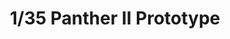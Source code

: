 ---
layout: product
title: "1/35 Panther II Prototype"
price: "6700" 
desc: "Maketa"
img_path: "/assets/img/AH35A012.webp"
brand: "N/A"
available: true
special_offer: false
new: true
soon: false
cat: "010000"
subcat: "014900"
subsubcat: "0N/A"
sifra: "AH35A012"
popular: false
---